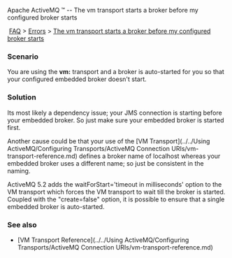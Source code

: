 Apache ActiveMQ ™ -- The vm transport starts a broker before my configured broker starts 

 [FAQ](/FAQ/index.md) > [Errors](../../FAQ/errors.md) > [The vm transport starts a broker before my configured broker starts](../../FAQ/Errors/the-vm-transport-starts-a-broker-before-my-configured-broker-starts.md)


### Scenario

You are using the **vm:** transport and a broker is auto-started for you so that your configured embedded broker doesn't start.

### Solution

Its most likely a dependency issue; your JMS connection is starting before your embedded broker. So just make sure your embedded broker is started first.

Another cause could be that your use of the [VM Transport](../../Using ActiveMQ/Configuring Transports/ActiveMQ Connection URIs/vm-transport-reference.md) defines a broker name of localhost whereas your embedded broker uses a different name; so just be consistent in the naming.

ActiveMQ 5.2 adds the waitForStart='timeout in milliseconds' option to the VM transport which forces the VM transport to wait till the broker is started. Coupled with the "create=false" option, it is possible to ensure that a single embedded broker is auto-started.

### See also

*   [VM Transport Reference](../../Using ActiveMQ/Configuring Transports/ActiveMQ Connection URIs/vm-transport-reference.md)

